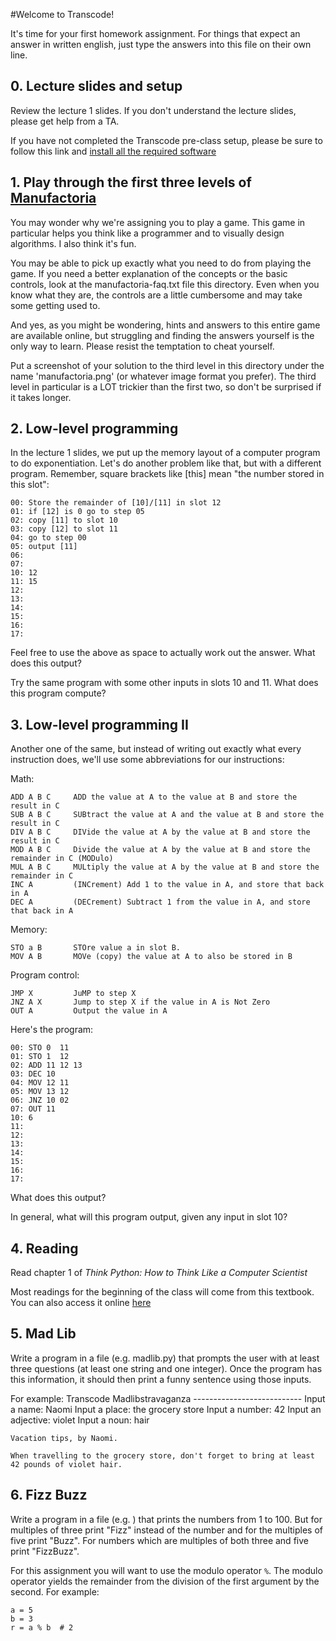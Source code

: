 #Welcome to Transcode!

It's time for your first homework assignment.  For things that expect an answer in written english, just type the answers into this file on their own line.


## 0. Lecture slides and setup

Review the lecture 1 slides. If you don't understand the lecture slides, please get help from a TA.

If you have not completed the Transcode pre-class setup, please be sure to follow this link and [install all the required software](https://github.com/TranscodeSF/classwork/blob/master/preclass_setup.md)


## 1. Play through the first three levels of [Manufactoria](http://pleasingfungus.com/Manufactoria/)

You may wonder why we're assigning you to play a game.  This game in particular helps you think like a programmer and to visually design algorithms.  I also think it's fun.

You may be able to pick up exactly what you need to do from playing the game.  If you need a better explanation of the concepts or the basic controls, look at the manufactoria-faq.txt file this directory.  Even when you know what they are, the controls are a little cumbersome and may take some getting used to.

And yes, as you might be wondering, hints and answers to this entire game are available online, but struggling and finding the answers yourself is the only way to learn.  Please resist the temptation to cheat yourself.

Put a screenshot of your solution to the third level in this directory under the name 'manufactoria.png' (or whatever image format you prefer).  The third level in particular is a LOT trickier than the first two, so don't be surprised if it takes longer.


## 2. Low-level programming

In the lecture 1 slides, we put up the memory layout of a computer program to do exponentiation.  Let's do another problem like that, but with a different program.  Remember, square brackets like [this] mean "the number stored in this slot":

    00: Store the remainder of [10]/[11] in slot 12
    01: if [12] is 0 go to step 05
    02: copy [11] to slot 10
    03: copy [12] to slot 11
    04: go to step 00
    05: output [11]
    06:
    07:
    10: 12
    11: 15
    12:
    13:
    14:
    15:
    16:
    17:

Feel free to use the above as space to actually work out the answer. What does this output?

Try the same program with some other inputs in slots 10 and 11.  What does this program compute?


## 3. Low-level programming II

Another one of the same, but instead of writing out exactly what every instruction does, we'll use some abbreviations for our instructions:

Math:

    ADD A B C     ADD the value at A to the value at B and store the result in C
    SUB A B C     SUBtract the value at A and the value at B and store the result in C
    DIV A B C     DIVide the value at A by the value at B and store the result in C
    MOD A B C     Divide the value at A by the value at B and store the remainder in C (MODulo)
    MUL A B C     MULtiply the value at A by the value at B and store the remainder in C
    INC A         (INCrement) Add 1 to the value in A, and store that back in A
    DEC A         (DECrement) Subtract 1 from the value in A, and store that back in A

Memory:

    STO a B       STOre value a in slot B.
    MOV A B       MOVe (copy) the value at A to also be stored in B

Program control:

    JMP X         JuMP to step X
    JNZ A X       Jump to step X if the value in A is Not Zero
    OUT A         Output the value in A

Here's the program:

    00: STO 0  11
    01: STO 1  12
    02: ADD 11 12 13
    03: DEC 10
    04: MOV 12 11
    05: MOV 13 12
    06: JNZ 10 02
    07: OUT 11
    10: 6
    11:
    12:
    13:
    14:
    15:
    16:
    17:

What does this output?

In general, what will this program output, given any input in slot 10?


## 4. Reading

Read chapter 1 of *Think Python: How to Think Like a Computer Scientist*

Most readings for the beginning of the class will come from this textbook.  You can also access it online [here](http://www.greenteapress.com/thinkpython/)


## 5. Mad Lib
Write a program in a file (e.g. madlib.py) that prompts the user with at least three questions (at least one string and one integer).  Once the program has this information, it should then print a funny sentence using those inputs.

For example:
    Transcode Madlibstravaganza
    ---------------------------
    Input a name: Naomi
    Input a place: the grocery store
    Input a number: 42
    Input an adjective: violet
    Input a noun: hair

    Vacation tips, by Naomi.

    When travelling to the grocery store, don't forget to bring at least 42 pounds of violet hair.


## 6. Fizz Buzz
Write a program in a file (e.g. ) that prints the numbers from 1 to 100.  But for multiples of three print "Fizz" instead of the number and for the multiples of five print "Buzz".  For numbers which are multiples of both three and five print "FizzBuzz".

For this assignment you will want to use the modulo operator `%`. The modulo operator yields the remainder from the division of the first argument by the second. For example:
```
a = 5
b = 3
r = a % b  # 2
```
